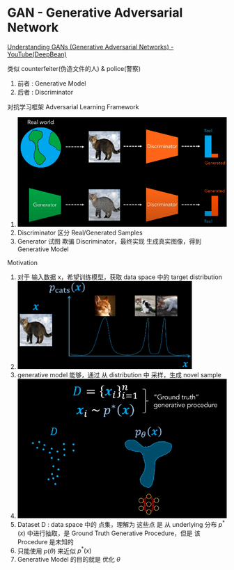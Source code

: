 # GAN - Generative Adversarial Network


[Understanding GANs (Generative Adversarial Networks) - YouTube(DeepBean)](https://www.youtube.com/watch?v=RAa55G-oEuk)

类似 counterfeiter(伪造文件的人) & police(警察)
1. 前者 : Generative Model
2. 后者 : Discriminator

对抗学习框架 Adversarial Learning Framework
1. <img src="Pics/gan001.png" width=600>
2. Discriminator 区分 Real/Generated Samples
3. Generator 试图 欺骗 Discriminator，最终实现 生成真实图像，得到 Generative Model

Motivation
1. 对于 输入数据 x，希望训练模型，获取 data space 中的 target distribution
2. <img src="Pics/gan002.png" width=400>
3. generative model 能够，通过 从 distribution 中 采样，生成 novel sample
4. <img src="Pics/gan003.png" width=500>
5. Dataset D : data space 中的 点集，理解为 这些点 是 从 underlying 分布 $p^*(x)$  中进行抽取，是 Ground Truth Generative Procedure，但是 该 Procedure 是未知的
6. 只能使用 $p(\theta)$ 来近似 $p^*(x)$
7. Generative Model 的目的就是 优化 $\theta$

